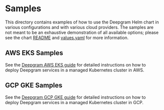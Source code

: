 # Samples

This directory contains examples of how to use the Deepgram Helm chart in various configurations and with various cloud providers. The samples are not meant to be an exhaustive demonstration of all available options; please see the chart [README](../README.md) and [values.yaml](../values.yaml) for more information.

## AWS EKS Samples
See the [Deepgram AWS EKS guide](https://developers.deepgram.com/docs/aws-k8s) for detailed instructions on how to deploy Deepgram services in a managed Kubernetes cluster in AWS.

## GCP GKE Samples
See the [Deepgram GCP GKE guide](https://developers.deepgram.com/docs/gcp-k8s) for detailed instructions on how to deploy Deepgram services in a managed Kubernetes cluster in GCP.
